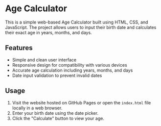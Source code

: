 # Age Calculator

This is a simple web-based Age Calculator built using HTML, CSS, and JavaScript. The project allows users to input their birth date and calculates their exact age in years, months, and days.

## Features
- Simple and clean user interface
- Responsive design for compatibility with various devices
- Accurate age calculation including years, months, and days
- Date input validation to prevent invalid dates

## Usage
1. Visit the website hosted on GitHub Pages or open the `index.html` file locally in a web browser.
2. Enter your birth date using the date picker.
3. Click the "Calculate" button to view your age.

